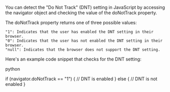 You can detect the "Do Not Track" (DNT) setting in JavaScript by accessing the navigator object and checking the value of the doNotTrack property.

The doNotTrack property returns one of three possible values:

    "1": Indicates that the user has enabled the DNT setting in their browser.
    "0": Indicates that the user has not enabled the DNT setting in their browser.
    "null": Indicates that the browser does not support the DNT setting.

Here's an example code snippet that checks for the DNT setting:

python

if (navigator.doNotTrack == "1") {
  // DNT is enabled
} else {
  // DNT is not enabled
}

